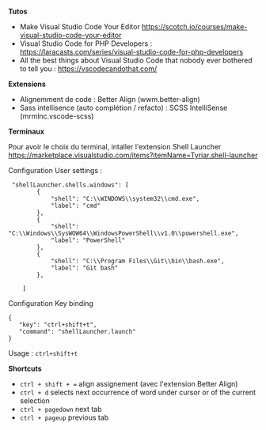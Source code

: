 **Tutos**

- Make Visual Studio Code Your Editor https://scotch.io/courses/make-visual-studio-code-your-editor
- Visual Studio Code for PHP Developers : https://laracasts.com/series/visual-studio-code-for-php-developers
- All the best things about Visual Studio Code that nobody ever bothered to tell you : https://vscodecandothat.com/

**Extensions**

- Alignemment de code : Better Align (wwm.better-align)
- Sass intellisence (auto complétion / refacto) : SCSS IntelliSense (mrmlnc.vscode-scss)

**Terminaux** 

Pour avoir le choix du terminal, intaller l'extension Shell Launcher https://marketplace.visualstudio.com/items?itemName=Tyriar.shell-launcher

Configuration User settings :
```
 "shellLauncher.shells.windows": [
        {
            "shell": "C:\\WINDOWS\\system32\\cmd.exe",
            "label": "cmd"
        },
        {
            "shell": "C:\\Windows\\SysWOW64\\WindowsPowerShell\\v1.0\\powershell.exe",
            "label": "PowerShell"
        },
        {
            "shell": "C:\\Program Files\\Git\\bin\\bash.exe",
            "label": "Git bash"
        },

    ]
 ```
 Configuration Key binding
 ```
 {
    "key": "ctrl+shift+t",
    "command": "shellLauncher.launch"
}
```
Usage : `ctrl+shift+t`

**Shortcuts**

- `ctrl + shift + =` align assignement (avec l'extension Better Align) 
- `ctrl + d` selects next occurrence of word under cursor or of the current selection
- `ctrl + pagedown` next tab
- `ctrl + pageup` previous tab
